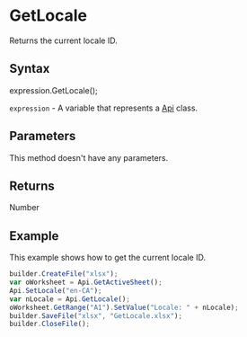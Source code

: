 # GetLocale

Returns the current locale ID.

## Syntax

expression.GetLocale();

`expression` - A variable that represents a [Api](../Api.md) class.

## Parameters

This method doesn't have any parameters.

## Returns

Number

## Example

This example shows how to get the current locale ID.

```javascript
builder.CreateFile("xlsx");
var oWorksheet = Api.GetActiveSheet();
Api.SetLocale("en-CA");
var nLocale = Api.GetLocale();
oWorksheet.GetRange("A1").SetValue("Locale: " + nLocale);
builder.SaveFile("xlsx", "GetLocale.xlsx");
builder.CloseFile();
```